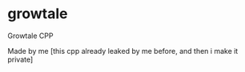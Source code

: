 # growtale
Growtale CPP 

Made by me [this cpp already leaked by me before, and then i make it private]
